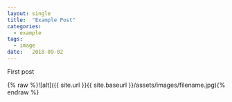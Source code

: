 ```yaml
---
layout: single
title:  "Example Post"
categories:
  - example
tags:
  - image
date:   2018-09-02
---
```


First post

{% raw %}![alt]({{ site.url }}{{ site.baseurl }}/assets/images/filename.jpg){% endraw %}
